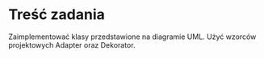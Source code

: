 # Treść zadania

Zaimplementować klasy przedstawione na diagramie UML. Użyć wzorców projektowych Adapter oraz Dekorator.
